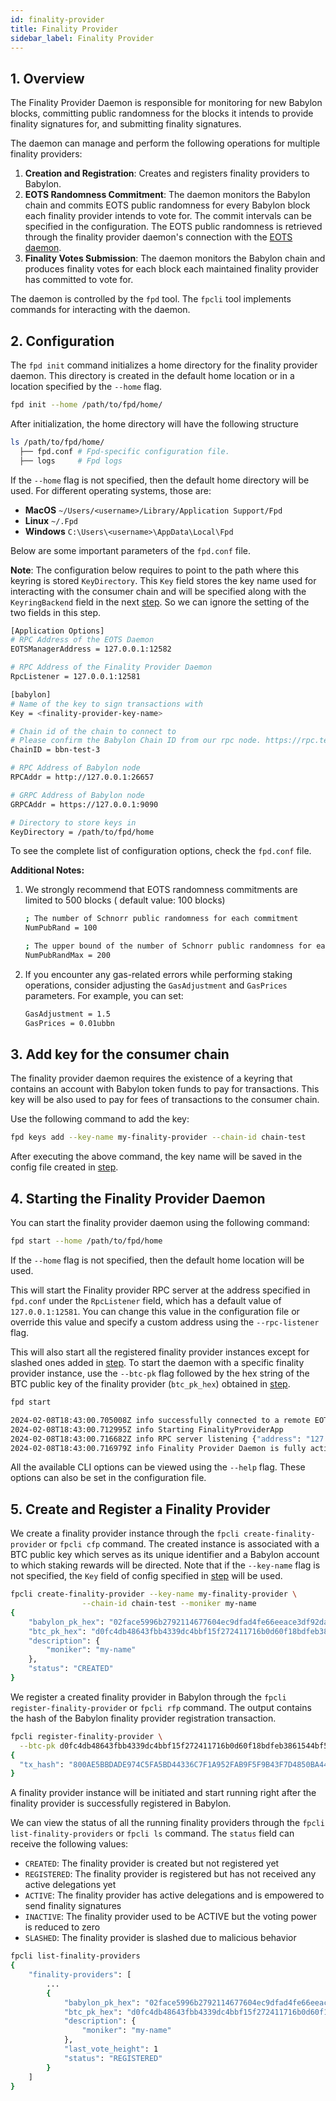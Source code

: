 ```yaml
---
id: finality-provider
title: Finality Provider
sidebar_label: Finality Provider
---
```


## 1. Overview

The Finality Provider Daemon is responsible for monitoring for new Babylon blocks,
committing public randomness for the blocks it intends to provide finality signatures
for, and submitting finality signatures.

The daemon can manage and perform the following operations for multiple finality
providers:

1. **Creation and Registration**: Creates and registers finality providers to
   Babylon.
2. **EOTS Randomness Commitment**: The daemon monitors the Babylon chain and commits
   EOTS public randomness for every Babylon block each finality provider intends to
   vote for. The commit intervals can be specified in the configuration. The EOTS
   public randomness is retrieved through the finality provider daemon's connection
   with the [EOTS daemon](./eots-manager.md).
3. **Finality Votes Submission**: The daemon monitors the Babylon chain and produces
   finality votes for each block each maintained finality provider has committed to
   vote for.

The daemon is controlled by the `fpd` tool. The `fpcli` tool implements commands for
interacting with the daemon.

## 2. Configuration

The `fpd init` command initializes a home directory for the finality provider daemon.
This directory is created in the default home location or in a location specified by
the `--home` flag.

```bash
fpd init --home /path/to/fpd/home/
```

After initialization, the home directory will have the following structure

```bash
ls /path/to/fpd/home/
  ├── fpd.conf # Fpd-specific configuration file.
  ├── logs     # Fpd logs
```

If the `--home` flag is not specified, then the default home directory will be used.
For different operating systems, those are:

- **MacOS** `~/Users/<username>/Library/Application Support/Fpd`
- **Linux** `~/.Fpd`
- **Windows** `C:\Users\<username>\AppData\Local\Fpd`

Below are some important parameters of the `fpd.conf` file.

**Note**:
The configuration below requires to point to the path where this keyring is
stored `KeyDirectory`. This `Key` field stores the key name used for interacting with
the consumer chain and will be specified along with the
`KeyringBackend` field in the next [step](#3-add-key-for-the-consumer-chain). So we
can ignore the setting of the two fields in this step.

```bash
[Application Options]
# RPC Address of the EOTS Daemon
EOTSManagerAddress = 127.0.0.1:12582

# RPC Address of the Finality Provider Daemon
RpcListener = 127.0.0.1:12581

[babylon]
# Name of the key to sign transactions with
Key = <finality-provider-key-name>

# Chain id of the chain to connect to
# Please confirm the Babylon Chain ID from our rpc node. https://rpc.testnet3.babylonchain.io/status
ChainID = bbn-test-3

# RPC Address of Babylon node
RPCAddr = http://127.0.0.1:26657

# GRPC Address of Babylon node
GRPCAddr = https://127.0.0.1:9090

# Directory to store keys in
KeyDirectory = /path/to/fpd/home
```

To see the complete list of configuration options, check the `fpd.conf` file.

**Additional Notes:**

1. We strongly recommend that EOTS randomness commitments are limited to 500 blocks (
   default value: 100 blocks)

   ```bash
   ; The number of Schnorr public randomness for each commitment
   NumPubRand = 100

   ; The upper bound of the number of Schnorr public randomness for each commitment
   NumPubRandMax = 200
   ```

2. If you encounter any gas-related errors while performing staking operations,
   consider adjusting the `GasAdjustment` and `GasPrices` parameters. For example,
   you can set:

   ```bash
   GasAdjustment = 1.5
   GasPrices = 0.01ubbn
   ```

## 3. Add key for the consumer chain

The finality provider daemon requires the existence of a keyring that contains an
account with Babylon token funds to pay for transactions. This key will be also used
to pay for fees of transactions to the consumer chain.

Use the following command to add the key:

```bash
fpd keys add --key-name my-finality-provider --chain-id chain-test
```

After executing the above command, the key name will be saved in the config file
created in [step](#2-configuration).

## 4. Starting the Finality Provider Daemon

You can start the finality provider daemon using the following command:

```bash
fpd start --home /path/to/fpd/home
```

If the `--home` flag is not specified, then the default home location will be used.

This will start the Finality provider RPC server at the address specified
in `fpd.conf` under the `RpcListener` field, which has a default value
of `127.0.0.1:12581`. You can change this value in the configuration file or override
this value and specify a custom address using the `--rpc-listener` flag.

This will also start all the registered finality provider instances except for
slashed ones added in [step](#5-create-and-register-a-finality-provider). To start
the daemon with a specific finality provider instance, use the
`--btc-pk` flag followed by the hex string of the BTC public key of the finality
provider (`btc_pk_hex`) obtained
in [step](#5-create-and-register-a-finality-provider).

```bash
fpd start

2024-02-08T18:43:00.705008Z info successfully connected to a remote EOTS manager {"address": "127.0.0.1:12582"}
2024-02-08T18:43:00.712995Z info Starting FinalityProviderApp
2024-02-08T18:43:00.716682Z info RPC server listening {"address": "127.0.0.1:12581"}
2024-02-08T18:43:00.716979Z info Finality Provider Daemon is fully active!
```

All the available CLI options can be viewed using the `--help` flag. These options
can also be set in the configuration file.

## 5. Create and Register a Finality Provider

We create a finality provider instance through the
`fpcli create-finality-provider` or `fpcli cfp` command. The created instance is
associated with a BTC public key which serves as its unique identifier and a Babylon
account to which staking rewards will be directed. Note that if the `--key-name` flag
is not specified, the `Key` field of config specified
in [step](#3-add-key-for-the-consumer-chain) will be used.

```bash
fpcli create-finality-provider --key-name my-finality-provider \
                --chain-id chain-test --moniker my-name
{
    "babylon_pk_hex": "02face5996b2792114677604ec9dfad4fe66eeace3df92dab834754add5bdd7077",
    "btc_pk_hex": "d0fc4db48643fbb4339dc4bbf15f272411716b0d60f18bdfeb3861544bf5ef63",
    "description": {
        "moniker": "my-name"
    },
    "status": "CREATED"
}
```

We register a created finality provider in Babylon through
the `fpcli register-finality-provider` or `fpcli rfp` command. The output contains
the hash of the Babylon finality provider registration transaction.

```bash
fpcli register-finality-provider \
  --btc-pk d0fc4db48643fbb4339dc4bbf15f272411716b0d60f18bdfeb3861544bf5ef63
{
  "tx_hash": "800AE5BBDADE974C5FA5BD44336C7F1A952FAB9F5F9B43F7D4850BA449319BAA"
}

```

A finality provider instance will be initiated and start running right after the
finality provider is successfully registered in Babylon.

We can view the status of all the running finality providers through
the `fpcli list-finality-providers` or `fpcli ls` command. The `status` field can
receive the following values:

- `CREATED`: The finality provider is created but not registered yet
- `REGISTERED`: The finality provider is registered but has not received any active
  delegations yet
- `ACTIVE`: The finality provider has active delegations and is empowered to send
  finality signatures
- `INACTIVE`: The finality provider used to be ACTIVE but the voting power is reduced
  to zero
- `SLASHED`: The finality provider is slashed due to malicious behavior

```bash
fpcli list-finality-providers
{
    "finality-providers": [
        ...
        {
            "babylon_pk_hex": "02face5996b2792114677604ec9dfad4fe66eeace3df92dab834754add5bdd7077",
            "btc_pk_hex": "d0fc4db48643fbb4339dc4bbf15f272411716b0d60f18bdfeb3861544bf5ef63",
            "description": {
                "moniker": "my-name"
            },
            "last_vote_height": 1
            "status": "REGISTERED"
        }
    ]
}
```
